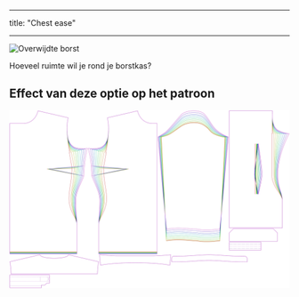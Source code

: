 - - -
title: "Chest ease"
- - -

![Overwijdte borst](chestease.svg)

Hoeveel ruimte wil je rond je borstkas?

## Effect van deze optie op het patroon

![Deze afbeelding toont het effect van deze optie door meerdere varianten die een andere waarde hebben voor deze optie te vervangen](simone_chestease_sample.svg "Effect of this option on the pattern")
